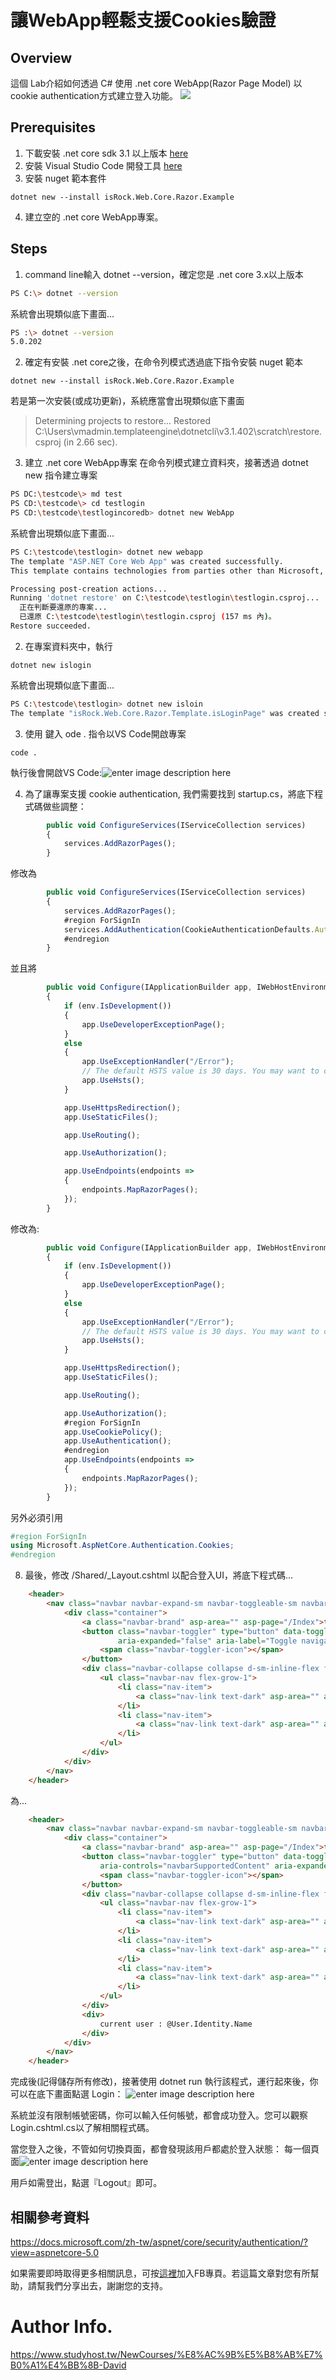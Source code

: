 
讓WebApp輕鬆支援Cookies驗證
===

## Overview
這個 Lab介紹如何透過 C# 使用 .net core WebApp(Razor Page Model) 以cookie authentication方式建立登入功能。
<img src=https://arock.blob.core.windows.net/blogdata202107/EC092504-FB5B-4059-ADAD-A58C03D15309.GIF>

## Prerequisites
1. 下載安裝 .net core sdk 3.1 以上版本 [here](https://dotnet.microsoft.com/download)
2. 安裝 Visual Studio Code 開發工具 [here](https://code.visualstudio.com/download)
3. 安裝 nuget 範本套件
```
dotnet new --install isRock.Web.Core.Razor.Example
```
4. 建立空的 .net core WebApp專案。 

## Steps
1. command line輸入 dotnet --version，確定您是 .net core 3.x以上版本
```bash
PS C:\> dotnet --version
```
系統會出現類似底下畫面...
```bash
PS :\> dotnet --version
5.0.202
```

2. 確定有安裝 .net core之後，在命令列模式透過底下指令安裝 nuget 範本
```
dotnet new --install isRock.Web.Core.Razor.Example
```
若是第一次安裝(或成功更新)，系統應當會出現類似底下畫面
>
> Determining projects to restore...
  Restored C:\Users\vmadmin\.templateengine\dotnetcli\v3.1.402\scratch\restore.csproj (in 2.66 sec).

3. 建立 .net core WebApp專案
在命令列模式建立資料夾，接著透過 dotnet new 指令建立專案
```bash
PS DC:\testcode\> md test
PS CD:\testcode\> cd testlogin
PS CD:\testcode\testlogincoredb> dotnet new WebApp
```
系統會出現類似底下畫面...
```bash
PS C:\testcode\testlogin> dotnet new webapp
The template "ASP.NET Core Web App" was created successfully.
This template contains technologies from parties other than Microsoft, see https://aka.ms/aspnetcore/-third-party-notices for details.

Processing post-creation actions...
Running 'dotnet restore' on C:\testcode\testlogin\testlogin.csproj...
  正在判斷要還原的專案...
  已還原 C:\testcode\testlogin\testlogin.csproj (157 ms 內)。
Restore succeeded.

```
2. 在專案資料夾中，執行
```
dotnet new islogin
```
系統會出現類似底下畫面...
```bash
PS C:\testcode\testlogin> dotnet new isloin
The template "isRock.Web.Core.Razor.Template.isLoginPage" was created successfully.
```
3.  使用 鍵入 ode . 指令以VS Code開啟專案
```
code .
```
 執行後會開啟VS Code:![enter image description here](https://i.imgur.com/oYzyBMM.png) 

4. 為了讓專案支援 cookie authentication, 我們需要找到 startup.cs，將底下程式碼做些調整：
```js
        public void ConfigureServices(IServiceCollection services)
        {
            services.AddRazorPages();
        }
```
修改為
```js
        public void ConfigureServices(IServiceCollection services)
        {
            services.AddRazorPages();
            #region ForSignIn
            services.AddAuthentication(CookieAuthenticationDefaults.AuthenticationScheme).AddCookie();
            #endregion
        }
```
並且將
```js
        public void Configure(IApplicationBuilder app, IWebHostEnvironment env)
        {
            if (env.IsDevelopment())
            {
                app.UseDeveloperExceptionPage();
            }
            else
            {
                app.UseExceptionHandler("/Error");
                // The default HSTS value is 30 days. You may want to change this for production scenarios, see https://aka.ms/aspnetcore-hsts.
                app.UseHsts();
            }

            app.UseHttpsRedirection();
            app.UseStaticFiles();

            app.UseRouting();

            app.UseAuthorization();

            app.UseEndpoints(endpoints =>
            {
                endpoints.MapRazorPages();
            });
        }
```
修改為:
```js
        public void Configure(IApplicationBuilder app, IWebHostEnvironment env)
        {
            if (env.IsDevelopment())
            {
                app.UseDeveloperExceptionPage();
            }
            else
            {
                app.UseExceptionHandler("/Error");
                // The default HSTS value is 30 days. You may want to change this for production scenarios, see https://aka.ms/aspnetcore-hsts.
                app.UseHsts();
            }

            app.UseHttpsRedirection();
            app.UseStaticFiles();

            app.UseRouting();

            app.UseAuthorization();
            #region ForSignIn
            app.UseCookiePolicy();
            app.UseAuthentication();
            #endregion
            app.UseEndpoints(endpoints =>
            {
                endpoints.MapRazorPages();
            });
        }
```
另外必須引用
```c#
#region ForSignIn
using Microsoft.AspNetCore.Authentication.Cookies;
#endregion
```
8. 最後，修改 /Shared/_Layout.cshtml 以配合登入UI，將底下程式碼...
```html
    <header>
        <nav class="navbar navbar-expand-sm navbar-toggleable-sm navbar-light bg-white border-bottom box-shadow mb-3">
            <div class="container">
                <a class="navbar-brand" asp-area="" asp-page="/Index">testwebapp</a>
                <button class="navbar-toggler" type="button" data-toggle="collapse" data-target=".navbar-collapse" aria-controls="navbarSupportedContent"
                        aria-expanded="false" aria-label="Toggle navigation">
                    <span class="navbar-toggler-icon"></span>
                </button>
                <div class="navbar-collapse collapse d-sm-inline-flex flex-sm-row-reverse">
                    <ul class="navbar-nav flex-grow-1">
                        <li class="nav-item">
                            <a class="nav-link text-dark" asp-area="" asp-page="/Index">Home</a>
                        </li>
                        <li class="nav-item">
                            <a class="nav-link text-dark" asp-area="" asp-page="/Privacy">Privacy</a>
                        </li>
                    </ul>
                </div>
            </div>
        </nav>
    </header>
```
為...
```html
    <header>
        <nav class="navbar navbar-expand-sm navbar-toggleable-sm navbar-light bg-white border-bottom box-shadow mb-3">
            <div class="container">
                <a class="navbar-brand" asp-area="" asp-page="/Index">testwebapp</a>
                <button class="navbar-toggler" type="button" data-toggle="collapse" data-target=".navbar-collapse"
                    aria-controls="navbarSupportedContent" aria-expanded="false" aria-label="Toggle navigation">
                    <span class="navbar-toggler-icon"></span>
                </button>
                <div class="navbar-collapse collapse d-sm-inline-flex flex-sm-row-reverse">
                    <ul class="navbar-nav flex-grow-1">
                        <li class="nav-item">
                            <a class="nav-link text-dark" asp-area="" asp-page="/Index">Home</a>
                        </li>
                        <li class="nav-item">
                            <a class="nav-link text-dark" asp-area="" asp-page="/Privacy">Privacy</a>
                        </li>
                        <li class="nav-item">
                            <a class="nav-link text-dark" asp-area="" asp-page="/Login">Login/Logout</a>
                        </li>
                    </ul>
                </div>
                <div>
                    current user : @User.Identity.Name
                </div>
            </div>
        </nav>
    </header>
```
完成後(記得儲存所有修改)，接著使用 dotnet run 執行該程式，運行起來後，你可以在底下畫面點選 Login：
![enter image description here](https://i.imgur.com/NLga3Hu.png)

系統並沒有限制帳號密碼，你可以輸入任何帳號，都會成功登入。您可以觀察Login.cshtml.cs以了解相關程式碼。

當您登入之後，不管如何切換頁面，都會發現該用戶都處於登入狀態：
每一個頁面![enter image description here](http://arock.blob.core.windows.net/blogdata202107/EC092504-FB5B-4059-ADAD-A58C03D15309.GIF)

用戶如需登出，點選『Logout』即可。

相關參考資料
---
https://docs.microsoft.com/zh-tw/aspnet/core/security/authentication/?view=aspnetcore-5.0

如果需要即時取得更多相關訊息，可按[這裡](https://www.facebook.com/DotNetWalker/)加入FB專頁。若這篇文章對您有所幫助，請幫我們分享出去，謝謝您的支持。

Author Info.
===
https://www.studyhost.tw/NewCourses/%E8%AC%9B%E5%B8%AB%E7%B0%A1%E4%BB%8B-David

